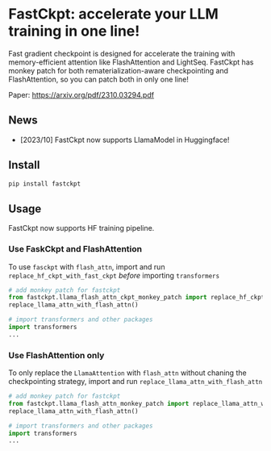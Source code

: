 # FastCkpt: accelerate your LLM training in one line!

Fast gradient checkpoint is designed for accelerate the training with memory-efficient attention like FlashAttention and LightSeq. FastCkpt has monkey patch for both rematerialization-aware checkpointing and FlashAttention, so you can patch both in only one line!

Paper: https://arxiv.org/pdf/2310.03294.pdf

## News
- [2023/10] FastCkpt now supports LlamaModel in Huggingface!

## Install
```bash
pip install fastckpt
```

## Usage
FastCkpt now supports HF training pipeline. 

### Use FaskCkpt and FlashAttention
To use `fasckpt` with `flash_attn`, import and run `replace_hf_ckpt_with_fast_ckpt` *before* importing `transformers`
```python
# add monkey patch for fastckpt
from fastckpt.llama_flash_attn_ckpt_monkey_patch import replace_hf_ckpt_with_fast_ckpt
replace_llama_attn_with_flash_attn()

# import transformers and other packages
import transformers
...
```

### Use FlashAttention only
To only replace the `LlamaAttention` with `flash_attn` without chaning the checkpointing strategy, import and run `replace_llama_attn_with_flash_attn`

```python
# add monkey patch for fastckpt
from fastckpt.llama_flash_attn_monkey_patch import replace_llama_attn_with_flash_attn
replace_llama_attn_with_flash_attn()

# import transformers and other packages
import transformers
...
```